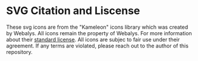 # SVG Citation and Liscense

These svg icons are from the "Kameleon" icons library which was created by Webalys. All icons remain the property of Webalys. For more information about their [standard license](http://www.kameleon.pics/license.html). All icons are subjec to fair use under their agreement. If any terms are violated, please reach out to the author of this repository. 

